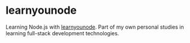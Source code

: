# learnyounode
Learning Node.js with [learnyounode](https://github.com/workshopper/learnyounode).
Part of my own personal studies in learning full-stack development technologies.
